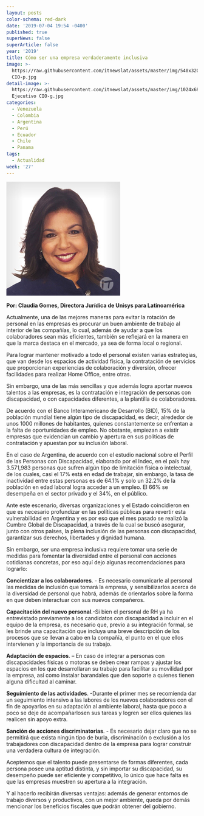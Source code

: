 ```yaml
---
layout: posts
color-schema: red-dark
date: '2019-07-04 19:54 -0400'
published: true
superNews: false
superArticle: false
year: '2019'
title: Cómo ser una empresa verdaderamente inclusiva
image: >-
  https://raw.githubusercontent.com/itnewslat/assets/master/img/540x320/Ejecutivos
  CIO-p.jpg
detail-image: >-
  https://raw.githubusercontent.com/itnewslat/assets/master/img/1024x680/Ejecutivos
  Ejecutivo CIO-g.jpg
categories:
  - Venezuela
  - Colombia
  - Argentina
  - Perú
  - Ecuador
  - Chile
  - Panama
tags:
  - Actualidad
week: '27'
---
```


![](https://raw.githubusercontent.com/itnewslat/assets/master/img/300x300/Claudia-Gomes.jpg)

**Por: Claudia Gomes, Directora Jurídica de Unisys para Latinoamérica**

Actualmente, una de las mejores maneras para evitar la rotación de personal en las empresas es procurar un buen ambiente de trabajo al interior de las compañías, lo cual, además de ayudar a que los colaboradores sean más eficientes, también se reflejará en la manera en que la marca destaca en el mercado, ya sea de forma local o regional. 

Para lograr mantener motivado a todo el personal existen varias estrategias, que van desde los espacios de actividad física, la contratación de servicios que proporcionan experiencias de colaboración y diversión, ofrecer facilidades para realizar Home Office, entre otras. 

Sin embargo, una de las más sencillas y que además logra aportar nuevos talentos a las empresas, es la contratación e integración de personas con discapacidad, o con capacidades diferentes, a la plantilla de colaboradores. 

De acuerdo con el Banco Interamericano de Desarrollo (BID), 15% de la población mundial tiene algún tipo de discapacidad, es decir, alrededor de unos 1000 millones de habitantes, quienes constantemente se enfrentan a la falta de oportunidades de empleo. No obstante, empiezan a existir empresas que evidencian un cambio y apertura en sus políticas de contratación y apuestan por su inclusión laboral. 

En el caso de Argentina, de acuerdo con el estudio nacional sobre el Perfil de las Personas con Discapacidad, elaborado por el Indec, en el país hay 3.571,983 personas que sufren algún tipo de limitación física o intelectual, de los cuales, casi el 17% está en edad de trabajar, sin embargo, la tasa de inactividad entre estas personas es de 64.1% y solo un 32.2% de la población en edad laboral logra acceder a un empleo. El 66% se desempeña en el sector privado y el 34%, en el público. 

Ante este escenario, diversas organizaciones y el Estado coincidieron en que es necesario profundizar en las políticas públicas para revertir esta vulnerabilidad en Argentina y es por eso que el mes pasado se realizó la Cumbre Global de Discapacidad, a través de la cual se buscó asegurar, junto con otros países, la plena inclusión de las personas con discapacidad, garantizar sus derechos, libertades y dignidad humana.

Sin embargo, ser una empresa inclusiva requiere tomar una serie de medidas para fomentar la diversidad entre el personal con acciones cotidianas concretas, por eso aquí dejo algunas recomendaciones para lograrlo: 

**Concientizar a los colaboradores**. - Es necesario comunicarle al personal las medidas de inclusión que tomará la empresa, y sensibilizarlos acerca de la diversidad de personal que habrá, además de orientarlos sobre la forma en que deben interactuar con sus nuevos compañeros.  

**Capacitación del nuevo personal**.-Si bien el personal de RH ya ha entrevistado previamente a los candidatos con discapacidad a incluir en el equipo de la empresa, es necesario que, previo a su integración formal, se les brinde una capacitación que incluya una breve descripción de los procesos que se llevan a cabo en la compañía, el punto en el que ellos intervienen  y la importancia de su trabajo.

**Adaptación de espacios**. – En caso de integrar a personas con discapacidades físicas o motoras se deben crear rampas y ajustar los espacios en los que desarrollaran su trabajo para facilitar su movilidad por la empresa, así como instalar barandales que den soporte a quienes tienen alguna dificultad al caminar. 

**Seguimiento de las actividades**. -Durante el primer mes se recomienda dar un seguimiento intensivo a las labores de los nuevos colaboradores con el fin de apoyarlos en su adaptación al ambiente laboral, hasta que poco a poco se deje de acompañarlosen sus tareas y logren ser ellos quienes las realicen sin apoyo extra. 

**Sanción de acciones discriminatorias**. -  Es necesario dejar claro que no se permitirá que exista ningún tipo de burla, discriminación o exclusión a los trabajadores con discapacidad dentro de la empresa para lograr construir una verdadera cultura de integración.

Aceptemos que el talento puede presentarse de formas diferentes, cada persona posee una aptitud distinta, y sin importar su discapacidad, su desempeño puede ser eficiente y competitivo, lo único que hace falta es que las empresas muestren su apertura a la integración. 

Y al hacerlo recibirán diversas ventajas: además de generar entornos de trabajo diversos y productivos, con un mejor ambiente, queda por demás mencionar los beneficios fiscales que podrán obtener del gobierno. 